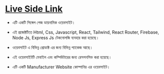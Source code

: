 # [Live Side Link](https://pc-builder-10e50.web.app/)

-   এটি একটি সিঙ্গেল পেজ ডায়নামিক ওয়েবসাইট।

-   এই প্রজেক্টটিতে Html, Css, Javascript, React, Tailwind, React Router, Firebase, Node Js, Express Js টেকনোলজি ব্যবহার করা হয়েছে।

-   ওয়েবসাইট এ বিভিন্ন প্রোডাক্ট এর জন্য বিভিন্ন প্যাকেজ আছে।

-   এই ওয়েবসাইটটি মেবাইল এবং কম্পিউটারের জন্য রেসপনসিভ করা হয়েছে।

-   এটি একটি Manufacturer Website কোম্পানির এর ওয়েবসাইট।
